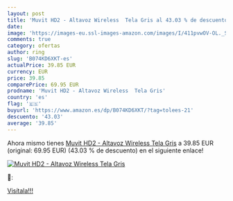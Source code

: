```yaml
---
layout: post
title: 'Muvit HD2 - Altavoz Wireless  Tela Gris al 43.03 % de descuento'
date: 
image: 'https://images-eu.ssl-images-amazon.com/images/I/411pvwOV-OL._SL200_.jpg'
comments: true
category: ofertas
author: ring
slug: 'B074KD6XKT-es'
actualPrice: 39.85 EUR
currency: EUR
price: 39.85
comparePrice: 69.95 EUR
prodname: 'Muvit HD2 - Altavoz Wireless  Tela Gris'
country: 'es'
flag: '🇪🇸'
buyurl: 'https://www.amazon.es/dp/B074KD6XKT/?tag=tolees-21'
descuento: '43.03'
average: '39.85'
---
```


Ahora mismo tienes [Muvit HD2 - Altavoz Wireless  Tela Gris](https://www.amazon.es/dp/B074KD6XKT/?tag=tolees-21) a 39.85 EUR (original: 69.95 EUR) (43.03 %  de descuento) en el siguiente enlace!

[![Muvit HD2 - Altavoz Wireless  Tela Gris](https://images-eu.ssl-images-amazon.com/images/I/411pvwOV-OL._SL200_.jpg)](https://www.amazon.es/dp/B074KD6XKT/?tag=tolees-21)

🔎:


[Visítala!!!](https://www.amazon.es/dp/B074KD6XKT/?tag=tolees-21)
